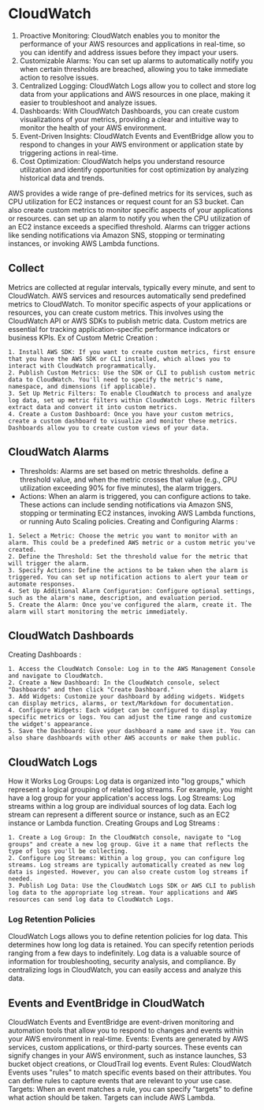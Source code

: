 # CloudWatch

1. Proactive Monitoring: CloudWatch enables you to monitor the performance of your AWS resources and applications in real-time, so you can identify and address issues before they impact your users.
2. Customizable Alarms: You can set up alarms to automatically notify you when certain thresholds are breached, allowing you to take immediate action to resolve issues.
3. Centralized Logging: CloudWatch Logs allow you to collect and store log data from your applications and AWS resources in one place, making it easier to troubleshoot and analyze issues.
4. Dashboards: With CloudWatch Dashboards, you can create custom visualizations of your metrics, providing a clear and intuitive way to monitor the health of your AWS environment.
5. Event-Driven Insights: CloudWatch Events and EventBridge allow you to respond to changes in your AWS environment or application state by triggering actions in real-time.
6. Cost Optimization: CloudWatch helps you understand resource utilization and identify opportunities for cost optimization by analyzing historical data and trends.

AWS provides a wide range of pre-defined metrics for its services, such as CPU utilization for EC2 instances or request count for an S3 bucket.
Can also create custom metrics to monitor specific aspects of your applications or resources.
can set up an alarm to notify you when the CPU utilization of an EC2 instance exceeds a specified threshold. 
Alarms can trigger actions like sending notifications via Amazon SNS, stopping or terminating instances, or invoking AWS Lambda functions.

## Collect
Metrics are collected at regular intervals, typically every minute, and sent to CloudWatch. AWS services and resources automatically send predefined metrics to CloudWatch.
To monitor specific aspects of your applications or resources, you can create custom metrics. This involves using the CloudWatch API or AWS SDKs to publish metric data. 
Custom metrics are essential for tracking application-specific performance indicators or business KPIs.
Ex of Custom Metric Creation :
```
1. Install AWS SDK: If you want to create custom metrics, first ensure that you have the AWS SDK or CLI installed, which allows you to interact with CloudWatch programmatically.
2. Publish Custom Metrics: Use the SDK or CLI to publish custom metric data to CloudWatch. You'll need to specify the metric's name, namespace, and dimensions (if applicable).
3. Set Up Metric Filters: To enable CloudWatch to process and analyze log data, set up metric filters within CloudWatch Logs. Metric filters extract data and convert it into custom metrics.
4. Create a Custom Dashboard: Once you have your custom metrics, create a custom dashboard to visualize and monitor these metrics. Dashboards allow you to create custom views of your data.
```

## CloudWatch Alarms
- Thresholds: Alarms are set based on metric thresholds.
define a threshold value, and when the metric crosses that value (e.g., CPU utilization exceeding 90% for five minutes), the alarm triggers.
- Actions: When an alarm is triggered, you can configure actions to take.
These actions can include sending notifications via Amazon SNS, stopping or terminating EC2 instances, invoking AWS Lambda functions, or running Auto Scaling policies.
Creating and Configuring Alarms :
```
1. Select a Metric: Choose the metric you want to monitor with an alarm. This could be a predefined AWS metric or a custom metric you've created.
2. Define the Threshold: Set the threshold value for the metric that will trigger the alarm.
3. Specify Actions: Define the actions to be taken when the alarm is triggered. You can set up notification actions to alert your team or automate responses.
4. Set Up Additional Alarm Configuration: Configure optional settings, such as the alarm's name, description, and evaluation period.
5. Create the Alarm: Once you've configured the alarm, create it. The alarm will start monitoring the metric immediately.
```

## CloudWatch Dashboards
Creating Dashboards :
```
1. Access the CloudWatch Console: Log in to the AWS Management Console and navigate to CloudWatch.
2. Create a New Dashboard: In the CloudWatch console, select "Dashboards" and then click "Create Dashboard."
3. Add Widgets: Customize your dashboard by adding widgets. Widgets can display metrics, alarms, or text/Markdown for documentation.
4. Configure Widgets: Each widget can be configured to display specific metrics or logs. You can adjust the time range and customize the widget's appearance.
5. Save the Dashboard: Give your dashboard a name and save it. You can also share dashboards with other AWS accounts or make them public.
```

## CloudWatch Logs
How it Works
Log Groups: Log data is organized into "log groups," which represent a logical grouping of related log streams. For example, you might have a log group for your application's access logs.
Log Streams: Log streams within a log group are individual sources of log data. Each log stream can represent a different source or instance, such as an EC2 instance or Lambda function.
Creating Groups and Log Streams :
```
1. Create a Log Group: In the CloudWatch console, navigate to "Log groups" and create a new log group. Give it a name that reflects the type of logs you'll be collecting.
2. Configure Log Streams: Within a log group, you can configure log streams. Log streams are typically automatically created as new log data is ingested. However, you can also create custom log streams if needed.
3. Publish Log Data: Use the CloudWatch Logs SDK or AWS CLI to publish log data to the appropriate log stream. Your applications and AWS resources can send log data to CloudWatch Logs.
```
### Log Retention Policies
CloudWatch Logs allows you to define retention policies for log data. This determines how long log data is retained. You can specify retention periods ranging from a few days to indefinitely.
Log data is a valuable source of information for troubleshooting, security analysis, and compliance. By centralizing logs in CloudWatch, you can easily access and analyze this data.

## Events and EventBridge in CloudWatch
CloudWatch Events and EventBridge are event-driven monitoring and automation tools that allow you to respond to changes and events within your AWS environment in real-time.
Events: Events are generated by AWS services, custom applications, or third-party sources. These events can signify changes in your AWS environment, such as instance launches, S3 bucket object creations, or CloudTrail log events.
Event Rules: CloudWatch Events uses "rules" to match specific events based on their attributes. You can define rules to capture events that are relevant to your use case.
Targets: When an event matches a rule, you can specify "targets" to define what action should be taken. Targets can include AWS Lambda.



